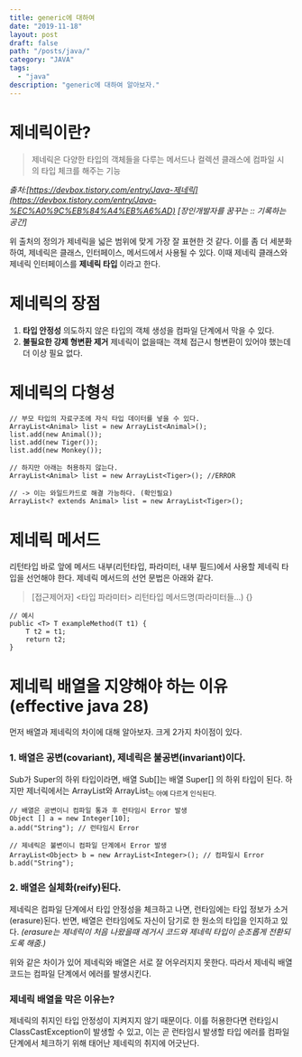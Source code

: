 ```yaml
---
title: generic에 대하여
date: "2019-11-18"
layout: post
draft: false
path: "/posts/java/"
category: "JAVA"
tags:
  - "java"
description: "generic에 대하여 알아보자."
---
```


# 제네릭이란?

> 제네릭은 다양한 타입의 객체들을 다루는 메서드나 컬렉션 클래스에 컴파일 시의 타입 체크를 해주는 기능

*출처:[https://devbox.tistory.com/entry/Java-제네릭](https://devbox.tistory.com/entry/Java-%EC%A0%9C%EB%84%A4%EB%A6%AD) [장인개발자를 꿈꾸는 :: 기록하는 공간]*

위 출처의 정의가 제네릭을 넓은 범위에 맞게 가장 잘 표현한 것 같다. 이를 좀 더 세분화하여, 제네릭은 클래스, 인터페이스, 메서드에서 사용될 수 있다. 이때 제네릭 클래스와 제네릭 인터페이스를 **제네릭 타입** 이라고 한다.

# 제네릭의 장점

1. **타입 안정성**
의도하지 않은 타입의 객체 생성을 컴파일 단계에서 막을 수 있다.
2. **불필요한 강제 형변환 제거**
제네릭이 없을때는 객체 접근시 형변환이 있어야 했는데 더 이상 필요 없다.

# 제네릭의 다형성

    // 부모 타입의 자료구조에 자식 타입 데이터를 넣을 수 있다.
    ArrayList<Animal> list = new ArrayList<Animal>();
    list.add(new Animal());
    list.add(new Tiger());
    list.add(new Monkey());
    
    // 하지만 아래는 허용하지 않는다.
    ArrayList<Animal> list = new ArrayList<Tiger>(); //ERROR
    
    // -> 이는 와일드카드로 해결 가능하다. (확인필요)
    ArrayList<? extends Animal> list = new ArrayList<Tiger>();

# 제네릭 메서드

리턴타입 바로 앞에 메서드 내부(리턴타입, 파라미터, 내부 필드)에서 사용할 제네릭 타입을 선언해야 한다. 제네릭 메서드의 선언 문법은 아래와 같다.

> [접근제어자] <타입 파라미터> 리턴타입 메서드명(파라미터들...) {}

    // 예시
    public <T> T exampleMethod(T t1) {
    	T t2 = t1;
    	return t2;
    }

# 제네릭 배열을 지양해야 하는 이유 (effective java 28)

먼저 배열과 제네릭의 차이에 대해 알아보자. 크게 2가지 차이점이 있다.

### **1. 배열은 공변(covariant), 제네릭은 불공변(invariant)이다.**

Sub가 Super의 하위 타입이라면, 배열 Sub[]는 배열 Super[] 의 하위 타입이 된다. 하지만 제너릭에서는 ArrayList<Super>와 ArrayList<Sub>는 아예 다르게 인식된다.

    // 배열은 공변이니 컴파일 통과 후 런타임시 Error 발생
    Object [] a = new Integer[10];
    a.add("String"); // 런타임시 Error

    // 제네릭은 불변이니 컴파일 단계에서 Error 발생
    ArrayList<Object> b = new ArrayList<Integer>(); // 컴파일시 Error
    b.add("String");

### **2. 배열은 실체화(reify)된다.**

제네릭은 컴파일 단계에서 타입 안정성을 체크하고 나면, 런타임에는 타입 정보가 소거(erasure)된다. 반면, 배열은 런타임에도 자신이 담기로 한 원소의 타입을 인지하고 있다.
*(erasure는 제네릭이 처음 나왔을때 레거시 코드와 제네릭 타입이 순조롭게 전환되도록 해줌.)*

위와 같은 차이가 있어 제네릭와 배열은 서로 잘 어우러지지 못한다. 따라서 제네릭 배열 코드는 컴파일 단계에서 에러를 발생시킨다.

### 제네릭 배열을 막은 이유는?

제네릭의 취지인 타입 안정성이 지켜지지 않기 때문이다. 이를 허용한다면 런타임시 ClassCastException이 발생할 수 있고, 이는 곧 런타임시 발생할 타입 에러를 컴파일 단계에서 체크하기 위해 태어난 제네릭의 취지에 어긋난다.